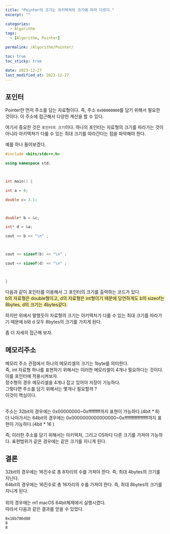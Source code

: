 ```yaml
---
title: "Pointer의 크기는 아키텍쳐의 크기에 따라 다르다."
excerpt: ""

categories:
  - Algorithm
tags:
  - [Algorithm, Pointer]

permalink: /Algorithm/Pointer/

toc: true
toc_sticky: true

date: 2023-12-27
last_modified_at: 2023-12-27
---
```


## 포인터

Pointer란 먼저 주소를 담는 자료형이다.
즉, 주소 `0x00000000`를 담기 위해서 필요한 것이다.
이 주소에 접근해서 다양한 계산을 할 수 있다.

여기서 중요한 것은 `포인터의 크기`이다.
하나의 포인터는 자료형의 크기를 따라가는 것이 아니라 아키텍쳐가 다룰 수 있는 최대 크기를 따라간다는 점을 파악해야 한다.

예를 하나 들어보겠다.

```cpp
#include <bits/stdc++.h>

using namespace std;



int main() {

int a = 0;

double c= 3.1;



double* b = &c;

int* d = &a;

cout << b << "\n" ;



cout << sizeof(b) << "\n" ;

cout << sizeof(d) << "\n" ;



}
```

다음과 같이 포인터를 이용해서 그 포인터의 크기를 출력하는 코드가 있다.<br/>
<span style="background-color:#fff5b1"> b의 자료형은 double형이고, d의 자료형은 int형이기 때문에 당연하게도 b의 sizeof는 8bytes, d의 크기는 4bytes같다. </span>

하지만 위에서 말했듯이 자료형의 크기는 아키텍처가 다룰 수 있는 최대 크기를 따라가기 때문에 b와 d 모두 8bytes의 크기를 가지게 된다.

좀 더 자세히 접근해 보자.

## 메모리주소

메모리 주소 관점에서 하나의 메모리셀의 크기는 1byte를 의미한다.<br/>
즉, int 자료형 하나를 표현하기 위해서는 이러한 메모리셀이 4개나 필요하다는 것이다.<br/>
이를 포인터에 적용시켜보자.<br/>
정수형의 경우 메모리셀을 4개나 잡고 있어야 저장이 가능하다.<br/>
그렇다면 주소를 담기 위해서는 몇개나 필요할까 ?<br/>
이것이 핵심이다.<br/><br/>

주소는 32bit의 경우에는 0x00000000~0xffffffff까지 표현이 가능하다.(4bit \* 8)<br/>
더 나아가서는 64bit의 경우에는 0x0000000000000000~0xffffffffffffffff까지 표현이 가능하다.(4bit \* 16 )<br/>

즉, 이러한 주소를 담기 위해서는 아키텍처, 그리고 OS마다 다른 크기를 가져야 가능하다. 표현범위가 같은 경우에는 같은 크기를 지니게 된다.<br/>

## 결론

32bit의 경우에는 16진수로 총 8자리의 수를 가져야 한다. 즉, 최대 4bytes의 크기를 지닌다.<br/>
64bit의 경우에는 16진수로 총 16자리의 수를 가져야 한다. 즉, 최대 8bytes의 크기를 지니게 된다.<br/>
<br/>
위의 경우에는 m1 macOS 64bit체제에서 실행시켰다.<br/>
따라서 다음과 같은 결과를 얻을 수 있었다.<br/>

```
0x16b786d80
8
8
```

